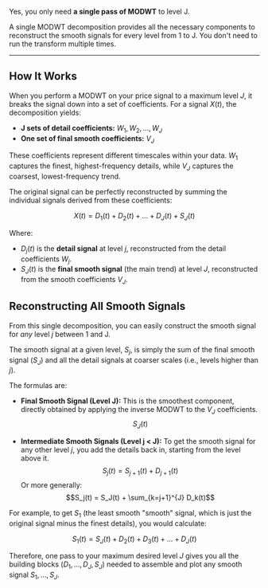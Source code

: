 Yes, you only need **a single pass of MODWT** to level J.

A single MODWT decomposition provides all the necessary components to reconstruct the smooth signals for every level from 1 to J. You don't need to run the transform multiple times.

***

## How It Works

When you perform a MODWT on your price signal to a maximum level $J$, it breaks the signal down into a set of coefficients. For a signal $X(t)$, the decomposition yields:

* **J sets of detail coefficients:** $W_1, W_2, ..., W_J$
* **One set of final smooth coefficients:** $V_J$

These coefficients represent different timescales within your data. $W_1$ captures the finest, highest-frequency details, while $V_J$ captures the coarsest, lowest-frequency trend.

The original signal can be perfectly reconstructed by summing the individual signals derived from these coefficients:

$$X(t) = D_1(t) + D_2(t) + ... + D_J(t) + S_J(t)$$

Where:
* $D_j(t)$ is the **detail signal** at level $j$, reconstructed from the detail coefficients $W_j$.
* $S_J(t)$ is the **final smooth signal** (the main trend) at level $J$, reconstructed from the smooth coefficients $V_J$.



## Reconstructing All Smooth Signals

From this single decomposition, you can easily construct the smooth signal for *any* level $j$ between 1 and J.

The smooth signal at a given level, $S_j$, is simply the sum of the final smooth signal ($S_J$) and all the detail signals at coarser scales (i.e., levels higher than $j$).

The formulas are:

* **Final Smooth Signal (Level J):** This is the smoothest component, directly obtained by applying the inverse MODWT to the $V_J$ coefficients.
    $$S_J(t)$$

* **Intermediate Smooth Signals (Level j < J):** To get the smooth signal for any other level $j$, you add the details back in, starting from the level above it.
    $$S_j(t) = S_{j+1}(t) + D_{j+1}(t)$$
    Or more generally:
    $$S_j(t) = S_J(t) + \sum_{k=j+1}^{J} D_k(t)$$

For example, to get $S_1$ (the least smooth "smooth" signal, which is just the original signal minus the finest details), you would calculate:

$$S_1(t) = S_J(t) + D_2(t) + D_3(t) + ... + D_J(t)$$

Therefore, one pass to your maximum desired level $J$ gives you all the building blocks ($D_1, ..., D_J, S_J$) needed to assemble and plot any smooth signal $S_1, ..., S_J$.